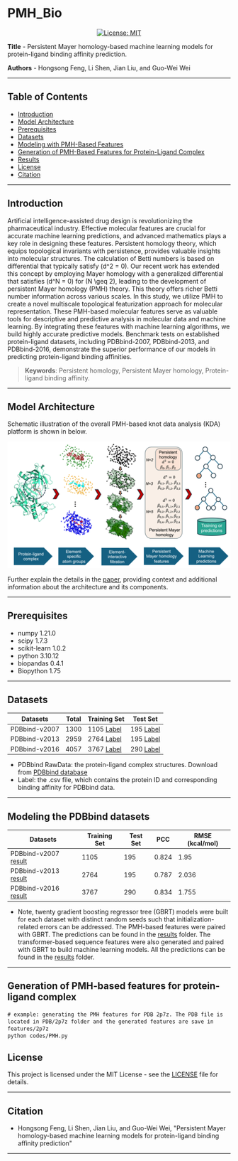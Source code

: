 # PMH_Bio

<div align='center'>
 
<!-- [![preprint](https://img.shields.io/static/v1?label=arXiv&message=2310.12508&color=B31B1B)](https://www.google.com/) -->
[![License: MIT](https://img.shields.io/badge/License-MIT-yellow.svg)](https://opensource.org/licenses/MIT)

</div>

**Title** - Persistent Mayer homology-based machine learning models for protein-ligand binding affinity prediction.

**Authors** - Hongsong Feng, Li Shen, Jian Liu, and Guo-Wei Wei

---

## Table of Contents

- [Introduction](#introduction)
- [Model Architecture](#model-architecture)
- [Prerequisites](#prerequisites)
- [Datasets](#datasets)
- [Modeling with PMH-Based Features](#modeling-with-pmh-based-features)
- [Generation of PMH-Based Features for Protein-Ligand Complex](#generation-of-pmh-based-features-for-protein-ligand-complex)
- [Results](#results)
- [License](#license)
- [Citation](#citation)

---

## Introduction
Artificial intelligence-assisted drug design is revolutionizing the pharmaceutical industry. Effective molecular features are crucial for accurate machine learning predictions, and advanced mathematics plays a key role in designing these features. Persistent homology theory, which equips topological invariants with persistence, provides valuable insights into molecular structures. The calculation of Betti numbers is based on differential that typically satisfy \(d^2 = 0\). Our recent work has extended this concept by employing Mayer homology with a generalized differential that satisfies \(d^N = 0\) for \(N \geq 2\), leading to the development of persistent Mayer homology (PMH) theory. This theory offers richer Betti number information across various scales. In this study, we utilize PMH to create a novel multiscale topological featurization approach for molecular representation. These PMH-based molecular features serve as valuable tools for descriptive and predictive analysis in molecular data and machine learning. By integrating these features with machine learning algorithms, we build highly accurate predictive models. Benchmark tests on established protein-ligand datasets, including PDBbind-2007, PDBbind-2013, and PDBbind-2016, demonstrate the superior performance of our models in predicting protein-ligand binding affinities.

> **Keywords**: Persistent homology, Persistent Mayer homology, Protein-ligand binding affinity.

---

## Model Architecture

Schematic illustration of the overall PMH-based knot data analysis (KDA) platform is shown in below.

![Model Architecture](figures/PMH-concept.png)

Further explain the details in the [paper](https://github.com/WeilabMSU/PMH_Bio), providing context and additional information about the architecture and its components.

---

## Prerequisites

- numpy                     1.21.0
- scipy                     1.7.3
- scikit-learn              1.0.2
- python                    3.10.12
- biopandas                 0.4.1
- Biopython                 1.75

---
## Datasets

| Datasets                |Total    | Training Set                 | Test Set                                             |
|-|-----------------------------|------------------------------|------------------------------                        |
| PDBbind-v2007       |1300 |1105  [Label](https://weilab.math.msu.edu/Downloads/mGLI-KDA/PDBbind.zip)                        | 195 [Label](https://weilab.math.msu.edu/Downloads/mGLI-KDA/PDBbind.zip)                         |
| PDBbind-v2013       |2959|2764  [Label](https://weilab.math.msu.edu/Downloads/mGLI-KDA/PDBbind.zip)                        | 195 [Label](https://weilab.math.msu.edu/Downloads/mGLI-KDA/PDBbind.zip)                         |
| PDBbind-v2016       |4057|3767  [Label](https://weilab.math.msu.edu/Downloads/mGLI-KDA/PDBbind.zip)                        | 290 [Label](https://weilab.math.msu.edu/Downloads/mGLI-KDA/PDBbind.zip)                         |


- PDBbind RawData: the protein-ligand complex structures. Download from [PDBbind database](http://www.pdbbind.org.cn/)
- Label: the .csv file, which contains the protein ID and corresponding binding affinity for PDBbind data.
---

## Modeling the PDBbind datasets

|Datasets                                        | Training Set                  | Test Set| PCC | RMSE (kcal/mol) |
|-------------------------------------------------|-------------                  |---------|-    |-                |
| PDBbind-v2007 [result](./Results)      |1105 |195  | 0.824 |1.95|
| PDBbind-v2013 [result](./Results)      |2764 |195  | 0.787 |2.036|
| PDBbind-v2016 [result](./Results)      |3767 |290  | 0.834 |1.755|

- Note, twenty gradient boosting regressor tree (GBRT) models were built for each dataset with distinct random seeds such that initialization-related errors can be addressed. The PMH-based features were paired with GBRT. The predictions can be found in the [results](./Results) folder. The transformer-based sequence features were also generated and paired with GBRT to build machine learning models. All the predictions can be found in the [results](./Results) folder.
---

## Generation of PMH-based features for protein-ligand complex

```shell
# example: generating the PMH features for PDB 2p7z. The PDB file is located in PDB/2p7z folder and the generated features are save in features/2p7z
python codes/PMH.py
```

## License

This project is licensed under the MIT License - see the [LICENSE](LICENSE) file for details.

---

## Citation

- Hongsong Feng, Li Shen, Jian Liu, and Guo-Wei Wei, "Persistent Mayer homology-based machine learning models for protein-ligand binding affinity prediction"

---
